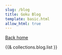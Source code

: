 ```yaml
---
slug: /blog
title: Goku Blog
template: basic.html
allow_html: true
---
```


[Back home](/)

{{& collections.blog.list }}
